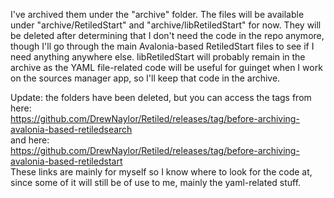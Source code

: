 I've archived them under the "archive" folder. The files will be available under
"archive/RetiledStart" and "archive/libRetiledStart" for now. They
will be deleted after determining that I don't need the code in the repo anymore,
though I'll go through the main Avalonia-based RetiledStart files to see if I need
anything anywhere else. libRetiledStart will probably remain in the archive as the
YAML file-related code will be useful for guinget when I work on the sources manager
app, so I'll keep that code in the archive.

Update: the folders have been deleted, but you can access the tags from here:<br>
https://github.com/DrewNaylor/Retiled/releases/tag/before-archiving-avalonia-based-retiledsearch
<br>and here:<br>
https://github.com/DrewNaylor/Retiled/releases/tag/before-archiving-avalonia-based-retiledstart
<br>These links are mainly for myself so I know where to look for the code at, since some of it will still be of use to me, mainly the yaml-related stuff.
